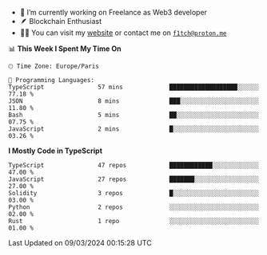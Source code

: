 - 🔭 I’m currently working on Freelance as Web3 developer
- 🪶 Blockchain Enthusiast
- 👨‍💻 You can visit my [website](https://f1tch.xyz) or contact me on [`f1tch@proton.me`](mailto:f1tch@proton.me)

<!--START_SECTION:waka-->
📊 **This Week I Spent My Time On** 

```text
🕑︎ Time Zone: Europe/Paris

💬 Programming Languages: 
TypeScript               57 mins             ███████████████████░░░░░░   77.18 % 
JSON                     8 mins              ███░░░░░░░░░░░░░░░░░░░░░░   11.80 % 
Bash                     5 mins              ██░░░░░░░░░░░░░░░░░░░░░░░   07.75 % 
JavaScript               2 mins              █░░░░░░░░░░░░░░░░░░░░░░░░   03.26 % 
```

**I Mostly Code in TypeScript** 

```text
TypeScript               47 repos            ████████████░░░░░░░░░░░░░   47.00 % 
JavaScript               27 repos            ███████░░░░░░░░░░░░░░░░░░   27.00 % 
Solidity                 3 repos             █░░░░░░░░░░░░░░░░░░░░░░░░   03.00 % 
Python                   2 repos             ░░░░░░░░░░░░░░░░░░░░░░░░░   02.00 % 
Rust                     1 repo              ░░░░░░░░░░░░░░░░░░░░░░░░░   01.00 % 
```




 Last Updated on 09/03/2024 00:15:28 UTC
<!--END_SECTION:waka-->
